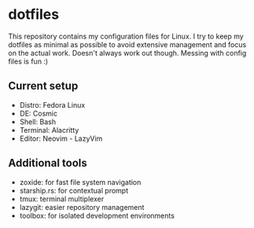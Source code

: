 # dotfiles

This repository contains my configuration files for Linux. I try to keep my dotfiles as minimal as possible to avoid extensive management and focus on the actual work. Doesn't always work out though. Messing with config files is fun :)

## Current setup

- Distro: Fedora Linux
- DE: Cosmic
- Shell: Bash
- Terminal: Alacritty
- Editor: Neovim - LazyVim

## Additional tools

- zoxide: for fast file system navigation
- starship.rs: for contextual prompt
- tmux: terminal multiplexer
- lazygit: easier repository management
- toolbox: for isolated development environments
